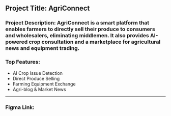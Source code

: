 ## Project Title: AgriConnect

### Project Description: AgriConnect is a smart platform that enables farmers to directly sell their produce to consumers and wholesalers, eliminating middlemen. It also provides AI-powered crop consultation and a marketplace for agricultural news and equipment trading.

### Top Features:
 * AI Crop Issue Detection
 * Direct Produce Selling
 * Farming Equipment Exchange
 * Agri-blog & Market News

---
### Figma Link: 


